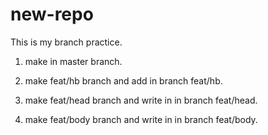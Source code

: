 # new-repo
This is my branch practice.

1. make <html> in master branch.

2. make feat/hb branch and add <head><body> in branch feat/hb.

3. make feat/head branch and write in <head> in branch feat/head.

4. make feat/body branch and write in <body> in branch feat/body.
